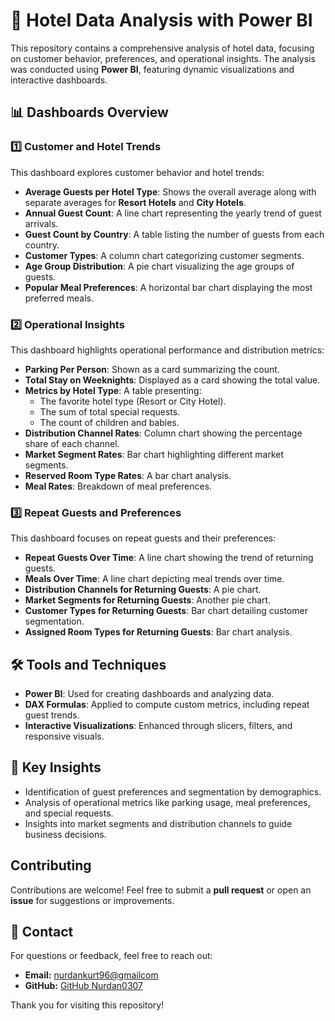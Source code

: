 # 🏨 Hotel Data Analysis with Power BI 

This repository contains a comprehensive analysis of hotel data, focusing on customer behavior, preferences, and operational insights. The analysis was conducted using **Power BI**, featuring dynamic visualizations and interactive dashboards. 

## 📊 Dashboards Overview 

### 1️⃣ Customer and Hotel Trends 
This dashboard explores customer behavior and hotel trends: 
- **Average Guests per Hotel Type**: Shows the overall average along with separate averages for **Resort Hotels** and **City Hotels**. 
- **Annual Guest Count**: A line chart representing the yearly trend of guest arrivals. 
- **Guest Count by Country**: A table listing the number of guests from each country. 
- **Customer Types**: A column chart categorizing customer segments. 
- **Age Group Distribution**: A pie chart visualizing the age groups of guests. 
- **Popular Meal Preferences**: A horizontal bar chart displaying the most preferred meals. 

### 2️⃣ Operational Insights 
This dashboard highlights operational performance and distribution metrics: 
- **Parking Per Person**: Shown as a card summarizing the count. 
- **Total Stay on Weeknights**: Displayed as a card showing the total value. 
- **Metrics by Hotel Type**: A table presenting: 
  - The favorite hotel type (Resort or City Hotel). 
  - The sum of total special requests. 
  - The count of children and babies. 
- **Distribution Channel Rates**: Column chart showing the percentage share of each channel. 
- **Market Segment Rates**: Bar chart highlighting different market segments. 
- **Reserved Room Type Rates**: A bar chart analysis. 
- **Meal Rates**: Breakdown of meal preferences. 

### 3️⃣ Repeat Guests and Preferences 
This dashboard focuses on repeat guests and their preferences: 
- **Repeat Guests Over Time**: A line chart showing the trend of returning guests. 
- **Meals Over Time**: A line chart depicting meal trends over time. 
- **Distribution Channels for Returning Guests**: A pie chart. 
- **Market Segments for Returning Guests**: Another pie chart. 
- **Customer Types for Returning Guests**: Bar chart detailing customer segmentation. 
- **Assigned Room Types for Returning Guests**: Bar chart analysis. 

## 🛠️ Tools and Techniques 
- **Power BI**: Used for creating dashboards and analyzing data. 
- **DAX Formulas**: Applied to compute custom metrics, including repeat guest trends. 
- **Interactive Visualizations**: Enhanced through slicers, filters, and responsive visuals. 

## 📌 Key Insights 
- Identification of guest preferences and segmentation by demographics. 
- Analysis of operational metrics like parking usage, meal preferences, and special requests. 
- Insights into market segments and distribution channels to guide business decisions.

## Contributing 

Contributions are welcome! Feel free to submit a **pull request** or open an **issue** for suggestions or improvements. 

## 🔗 Contact 

For questions or feedback, feel free to reach out: 
- **Email:** [nurdankurt96@gmailcom](mailto:nurdankurt96@gmail.com) 
- **GitHub:** [GitHub Nurdan0307](https://github.com/Nurdan0307) 

Thank you for visiting this repository!
